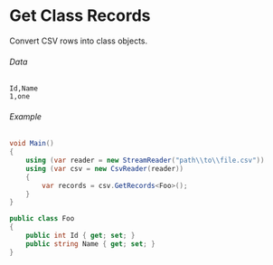 # Get Class Records

Convert CSV rows into class objects.

###### Data
```
Id,Name
1,one
```

###### Example
```cs
void Main()
{
	using (var reader = new StreamReader("path\\to\\file.csv"))
	using (var csv = new CsvReader(reader))
	{
		var records = csv.GetRecords<Foo>();
	}
}

public class Foo
{
	public int Id { get; set; }
	public string Name { get; set; }
}
```
